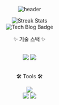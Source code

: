 <div align="center">
  
![header](https://capsule-render.vercel.app/api?type=Cylinder&text=KangJiHun)

</div>

<div align=center>
	
  ![Streak Stats](https://github-readme-streak-stats.herokuapp.com/?user=KangJiHun1028&theme=dark)
  <br>
  ![Tech Blog Badge](https://img.shields.io/github/followers/KangJiHun1028?style=social)
</div>

<div align=center>
	<p>✨ 기술 스택 ✨</p>
</div>
<div align="center">
	<br>
	<img src="https://img.shields.io/badge/iOS-000000?style=flat&logo=ios&logoColor=white" />
	<img src="https://img.shields.io/badge/Swift-F05138?style=flat&logo=swift&logoColor=white" />
</div>
<br>
<div align=center>
	<p>🛠 Tools 🛠</p>
</div>
<div align=center>
  <img src="https://img.shields.io/badge/Xcode-147EFB?style=flat&logo=xcode&logoColor=white" />
	<br>
	<img src="https://img.shields.io/badge/Notion-000000?style=flat&logo=notion&logoColor=white" />
	<img src="https://img.shields.io/badge/GitHub-181717?style=flat&logo=GitHub&logoColor=white" />
</div>

